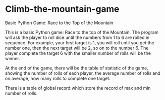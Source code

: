 # Climb-the-mountain-game
Basic Python Game: Race to the Top of the Mountain

This is a basic Python game: Race to the top of the Mountain. 
The program will ask the player to roll dice until the numbers from 1 to 6 are rolled in sequence. For example, your first target is 1, you will roll until you get the number one, then the next target will be 2, so on to the number 6. The player complete the target 6 with the smaller number of rolls will be the winner.

At the end of the game, there will be the table of statistic of the game, showing the number of rolls of each player, the average number of rolls and on average, how many rolls to complete one target. 

There is a table of global record which store the record of max and min number of rolls. 


